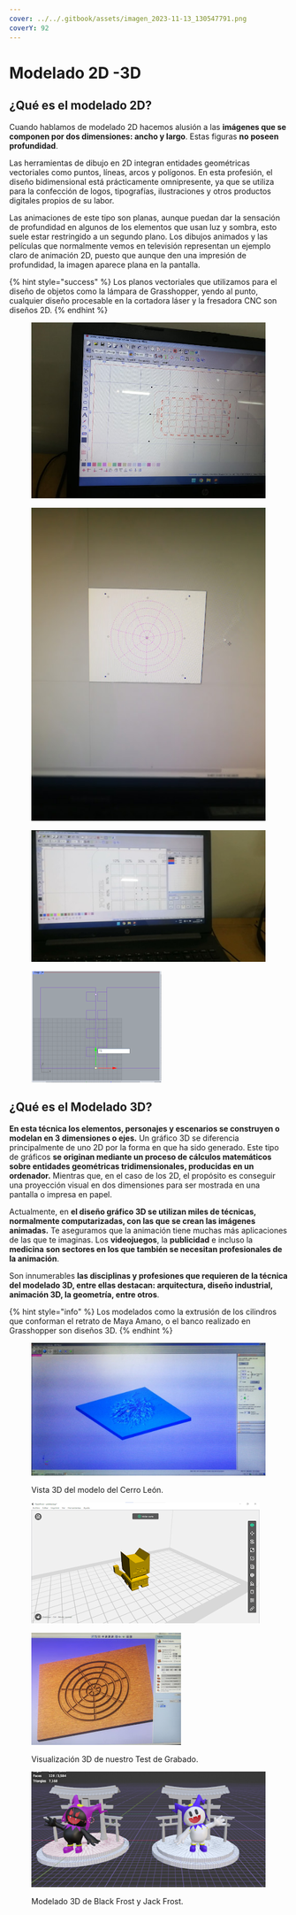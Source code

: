 ```yaml
---
cover: ../../.gitbook/assets/imagen_2023-11-13_130547791.png
coverY: 92
---
```


# Modelado 2D -3D

## **¿Qué es el modelado 2D?**

Cuando hablamos de modelado 2D hacemos alusión a las **imágenes que se componen por dos dimensiones: ancho y largo**. Estas figuras **no poseen profundidad**.

Las herramientas de dibujo en 2D integran entidades geométricas vectoriales como puntos, líneas, arcos y polígonos. En esta profesión, el diseño bidimensional está prácticamente omnipresente, ya que se utiliza para la confección de logos, tipografías, ilustraciones y otros productos digitales propios de su labor.

Las animaciones de este tipo son planas, aunque puedan dar la sensación de profundidad en algunos de los elementos que usan luz y sombra, esto suele estar restringido a un segundo plano. Los dibujos animados y las películas que normalmente vemos en televisión representan un ejemplo claro de animación 2D, puesto que aunque den una impresión de profundidad, la imagen aparece plana en la pantalla.

{% hint style="success" %}
Los planos vectoriales que utilizamos para el diseño de objetos como la lámpara de Grasshopper, yendo al punto, cualquier diseño procesable en la cortadora láser y la fresadora CNC son diseños 2D.
{% endhint %}

<div>

<figure><img src="../../.gitbook/assets/imagen_2023-11-13_132114124.png" alt=""><figcaption></figcaption></figure>

 

<figure><img src="../../.gitbook/assets/imagen_2023-11-13_132657417.png" alt=""><figcaption></figcaption></figure>

 

<figure><img src="../../.gitbook/assets/imagen_2023-11-13_132733529.png" alt=""><figcaption></figcaption></figure>

 

<figure><img src="../../.gitbook/assets/imagen_2023-11-13_132913978.png" alt=""><figcaption></figcaption></figure>

</div>

## &#x20;¿Qué es el M**odelado 3D?**

**En esta técnica los elementos, personajes y escenarios se construyen o modelan en 3 dimensiones o ejes.** Un gráfico 3D se diferencia principalmente de uno 2D por la forma en que ha sido generado. Este tipo de gráficos **se originan mediante un proceso de cálculos matemáticos sobre entidades geométricas tridimensionales, producidas en un ordenador.** Mientras que, en el caso de los 2D, el propósito es conseguir una proyección visual en dos dimensiones para ser mostrada en una pantalla o impresa en papel.

Actualmente, en **el diseño gráfico 3D se utilizan miles de técnicas, normalmente computarizadas, con las que se crean las imágenes animadas.** Te aseguramos que la animación tiene muchas más aplicaciones de las que te imaginas. Los **videojuegos**, la **publicidad** e incluso la **medicina** **son sectores en los que también se necesitan profesionales de la animación**.&#x20;

Son innumerables **las disciplinas y profesiones que requieren de la técnica del modelado 3D, entre ellas destacan: arquitectura, diseño industrial, animación 3D, la geometría, entre otros**.

{% hint style="info" %}
Los modelados como la extrusión de los cilindros que conforman el retrato de Maya Amano, o el banco realizado en Grasshopper son diseños 3D.
{% endhint %}

<div>

<figure><img src="../../.gitbook/assets/imagen_2023-11-13_131654333 (1).png" alt=""><figcaption><p>Vista 3D del modelo del Cerro León.</p></figcaption></figure>

 

<figure><img src="../../.gitbook/assets/imagen_2023-11-13_132548622.png" alt=""><figcaption></figcaption></figure>

</div>

<figure><img src="../../.gitbook/assets/imagen_2023-11-13_131824095.png" alt=""><figcaption><p>Visualización 3D de nuestro Test de Grabado.</p></figcaption></figure>

<figure><img src="../../.gitbook/assets/imagen_2023-11-13_131802418.png" alt=""><figcaption><p>Modelado 3D de Black Frost y Jack Frost.</p></figcaption></figure>

